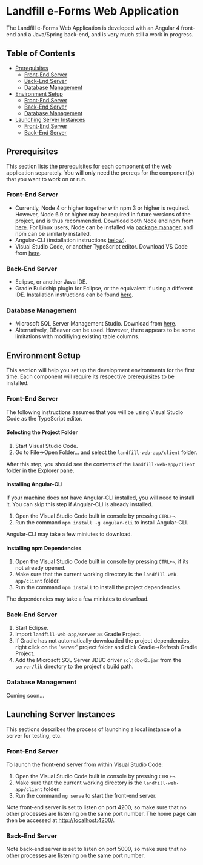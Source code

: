 # Landfill e-Forms Web Application
The Landfill e-Forms Web Application is developed with an Angular 4 front-end and a Java/Spring back-end, and is very much still a work in progress.
## Table of Contents
* [Prerequisites](https://github.com/landfill-eforms/landfill-web-app/blob/development/README.md#prerequisites)
  * [Front-End Server](https://github.com/landfill-eforms/landfill-web-app/blob/development/README.md#front-end-server)
  * [Back-End Server](https://github.com/landfill-eforms/landfill-web-app/blob/development/README.md#back-end-server)
  * [Database Management](https://github.com/landfill-eforms/landfill-web-app/blob/development/README.md#database-management)
* [Environment Setup](https://github.com/landfill-eforms/landfill-web-app/blob/development/README.md#environment-setup)
  * [Front-End Server](https://github.com/landfill-eforms/landfill-web-app/blob/development/README.md#front-end-server-1)
  * [Back-End Server](https://github.com/landfill-eforms/landfill-web-app/blob/development/README.md#back-end-server-1)
  * [Database Management](https://github.com/landfill-eforms/landfill-web-app/blob/development/README.md#database-management-1)
* [Launching Server Instances](https://github.com/landfill-eforms/landfill-web-app/blob/development/README.md#launching-server-instances)
  * [Front-End Server](https://github.com/landfill-eforms/landfill-web-app/blob/development/README.md#front-end-server-2)
  * [Back-End Server](https://github.com/landfill-eforms/landfill-web-app/blob/development/README.md#back-end-server-2)

## Prerequisites
This section lists the prerequisites for each component of the web application separately. You will only need the prereqs for the component(s) that you want to work on or run.
### Front-End Server
* Currently, Node 4 or higher together with npm 3 or higher is required. However, Node 6.9 or higher may be required in future versions of the project, and is thus recommended. Download both Node and npm from [here](https://nodejs.org/en/download/). For Linux users, Node can be installed via [package manager](https://nodejs.org/en/download/package-manager/), and npm can be similarly installed.
* Angular-CLI (installation instructions [below](https://github.com/landfill-eforms/landfill-web-app/blob/development/README.md#installing-angular-cli)).
* Visual Studio Code, or another TypeScript editor. Download VS Code from [here](https://code.visualstudio.com/).

### Back-End Server
* Eclipse, or another Java IDE.
* Gradle Buildship plugin for Eclipse, or the equivalent if using a different IDE. Installation instructions can be found [here](http://download.eclipse.org/buildship/updates/e46/releases/2.x/2.0.0.v20170111-1029/).

### Database Management
* Microsoft SQL Server Management Studio. Download from [here](https://docs.microsoft.com/en-us/sql/ssms/download-sql-server-management-studio-ssms).
* Alternatively, DBeaver can be used. However, there appears to be some limitations with modifiying existing table columns.

## Environment Setup
This section will help you set up the development environments for the first time. Each component will require its respective [prerequisites](https://github.com/landfill-eforms/landfill-web-app/blob/development/README.md#prerequisites) to be installed.
### Front-End Server
The following instructions assumes that you will be using Visual Studio Code as the TypeScript editor.
#### Selecting the Project Folder
1. Start Visual Studio Code.
2. Go to File->Open Folder... and select the `landfill-web-app/client` folder.

After this step, you should see the contents of the `landfill-web-app/client` folder in the Explorer pane.
#### Installing Angular-CLI
If your machine does not have Angular-CLI installed, you will need to install it. You can skip this step if Angular-CLI is already installed.

1. Open the Visual Studio Code built in console by pressing `CTRL+~`.
2. Run the command `npm install -g angular-cli` to install Angular-CLI.

Angular-CLI may take a few miniutes to download.
#### Installing npm Dependencies
1. Open the Visual Studio Code built in console by pressing `CTRL+~`, if its not already opened.
2. Make sure that the current working directory is the `landfill-web-app/client` folder.
3. Run the command `npm install` to install the project dependencies.

The dependencies may take a few miniutes to download.
### Back-End Server
1. Start Eclipse.
2. Import `landfill-web-app/server` as Gradle Project.
3. If Gradle has not automatically downloaded the project dependencies, right click on the 'server' project folder and click Gradle->Refresh Gradle Project.
4. Add the Microsoft SQL Server JDBC driver `sqljdbc42.jar` from the `server/lib` directory to the project's build path.

### Database Management
Coming soon...
## Launching Server Instances
This sections describes the process of launching a local instance of a server for testing, etc.
### Front-End Server
To launch the front-end server from within Visual Studio Code:

1. Open the Visual Studio Code built in console by pressing `CTRL+~`.
2. Make sure that the current working directory is the `landfill-web-app/client` folder.
3. Run the command `ng serve` to start the front-end server.

Note front-end server is set to listen on port 4200, so make sure that no other processes are listening on the same port number. The home page can then be accessed at <http://localhost:4200/>.
### Back-End Server

Note back-end server is set to listen on port 5000, so make sure that no other processes are listening on the same port number.
